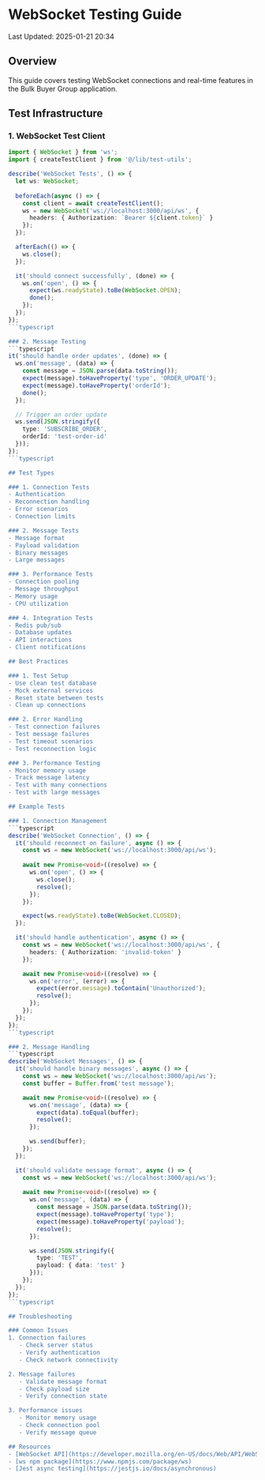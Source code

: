 # WebSocket Testing Guide
Last Updated: 2025-01-21 20:34

## Overview
This guide covers testing WebSocket connections and real-time features in the Bulk Buyer Group application.

## Test Infrastructure

### 1. WebSocket Test Client
```typescript
import { WebSocket } from 'ws';
import { createTestClient } from '@/lib/test-utils';

describe('WebSocket Tests', () => {
  let ws: WebSocket;
  
  beforeEach(async () => {
    const client = await createTestClient();
    ws = new WebSocket('ws://localhost:3000/api/ws', {
      headers: { Authorization: `Bearer ${client.token}` }
    });
  });

  afterEach(() => {
    ws.close();
  });

  it('should connect successfully', (done) => {
    ws.on('open', () => {
      expect(ws.readyState).toBe(WebSocket.OPEN);
      done();
    });
  });
});
```typescript

### 2. Message Testing
```typescript
it('should handle order updates', (done) => {
  ws.on('message', (data) => {
    const message = JSON.parse(data.toString());
    expect(message).toHaveProperty('type', 'ORDER_UPDATE');
    expect(message).toHaveProperty('orderId');
    done();
  });

  // Trigger an order update
  ws.send(JSON.stringify({
    type: 'SUBSCRIBE_ORDER',
    orderId: 'test-order-id'
  }));
});
```typescript

## Test Types

### 1. Connection Tests
- Authentication
- Reconnection handling
- Error scenarios
- Connection limits

### 2. Message Tests
- Message format
- Payload validation
- Binary messages
- Large messages

### 3. Performance Tests
- Connection pooling
- Message throughput
- Memory usage
- CPU utilization

### 4. Integration Tests
- Redis pub/sub
- Database updates
- API interactions
- Client notifications

## Best Practices

### 1. Test Setup
- Use clean test database
- Mock external services
- Reset state between tests
- Clean up connections

### 2. Error Handling
- Test connection failures
- Test message failures
- Test timeout scenarios
- Test reconnection logic

### 3. Performance Testing
- Monitor memory usage
- Track message latency
- Test with many connections
- Test with large messages

## Example Tests

### 1. Connection Management
```typescript
describe('WebSocket Connection', () => {
  it('should reconnect on failure', async () => {
    const ws = new WebSocket('ws://localhost:3000/api/ws');
    
    await new Promise<void>((resolve) => {
      ws.on('open', () => {
        ws.close();
        resolve();
      });
    });

    expect(ws.readyState).toBe(WebSocket.CLOSED);
  });

  it('should handle authentication', async () => {
    const ws = new WebSocket('ws://localhost:3000/api/ws', {
      headers: { Authorization: 'invalid-token' }
    });

    await new Promise<void>((resolve) => {
      ws.on('error', (error) => {
        expect(error.message).toContain('Unauthorized');
        resolve();
      });
    });
  });
});
```typescript

### 2. Message Handling
```typescript
describe('WebSocket Messages', () => {
  it('should handle binary messages', async () => {
    const ws = new WebSocket('ws://localhost:3000/api/ws');
    const buffer = Buffer.from('test message');

    await new Promise<void>((resolve) => {
      ws.on('message', (data) => {
        expect(data).toEqual(buffer);
        resolve();
      });

      ws.send(buffer);
    });
  });

  it('should validate message format', async () => {
    const ws = new WebSocket('ws://localhost:3000/api/ws');
    
    await new Promise<void>((resolve) => {
      ws.on('message', (data) => {
        const message = JSON.parse(data.toString());
        expect(message).toHaveProperty('type');
        expect(message).toHaveProperty('payload');
        resolve();
      });

      ws.send(JSON.stringify({
        type: 'TEST',
        payload: { data: 'test' }
      }));
    });
  });
});
```typescript

## Troubleshooting

### Common Issues
1. Connection failures
   - Check server status
   - Verify authentication
   - Check network connectivity

2. Message failures
   - Validate message format
   - Check payload size
   - Verify connection state

3. Performance issues
   - Monitor memory usage
   - Check connection pool
   - Verify message queue

## Resources
- [WebSocket API](https://developer.mozilla.org/en-US/docs/Web/API/WebSocket)
- [ws npm package](https://www.npmjs.com/package/ws)
- [Jest async testing](https://jestjs.io/docs/asynchronous) 